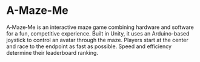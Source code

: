 # A-Maze-Me
A‑Maze‑Me is an interactive maze game combining hardware and software for a fun, competitive experience. Built in Unity, it uses an Arduino-based joystick to control an avatar through the maze. Players start at the center and race to the endpoint as fast as possible. Speed and efficiency determine their leaderboard ranking.
